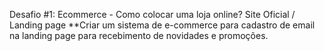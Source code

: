 Desafio #1: Ecommerce - Como colocar uma loja online? Site Oficial / Landing page
**Criar um sistema de e-commerce para cadastro de email na landing page para recebimento de novidades e promoções.
